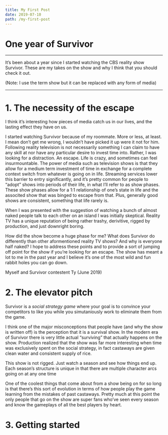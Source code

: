 ```yaml
---
title: My First Post
date: 2019-07-10
path: /my-first-post
---
```


# One year of Survivor

---

It’s been about a year since I started watching the CBS reality show Survivor. These are my takes on the show and why I think that you should check it out.

(Note: I use the term show but it can be replaced with any form of media)

---

# 1. The necessity of the escape

I think it’s interesting how pieces of media catch us in our lives, and the lasting effect they have on us.

I started watching Survivor because of my roommate. More or less, at least. I mean don’t get me wrong, I wouldn’t have picked it up were it not for him. Following reality television is not necessarily something I can claim to have any skill at nor have any particular desire to invest time into. Rather, I was looking for a distraction. An escape. Life is crazy, and sometimes can feel insurmountable. The power of media such as television shows is that they allow for a medium term investment of time in exchange for a complete context switch from whatever is going on in life. Streaming services lower this barrier to entry significantly, and it’s pretty common for people to “adopt” shows into periods of their life, in what I’ll refer to as show phases. These show phases allow for a 1:1 relationship of one’s state in life and the associted show that was binged to escape from that. Plus, generally good shows are consistent, something that life rarely is.

When I was presented with the suggestion of watching a bunch of almost naked people talk to each other on an island I was initially skeptical. Reality TV has a unique reputation of being rather trashy, derivitive, rigged by production, and just downright boring.

How did the show become a huge phase for me? What does Survivor do differently than other aformentioned reality TV shows? And why is everyone half naked? I hope to address these points and to provide a sort of jumping off point for the show if you’re looking for an escape. The show has meant a lot to me in the past year and I believe it’s one of the most wild and fun rabbit holes you can go down.

Myself and Survivor contestent Ty (June 2019)

# 2. The elevator pitch

Survivor is a _social strategy game_ where your goal is to convince your competitors to like you while you simutaniously work to eliminate them from the game.

I think one of the major misconceptions that people have (and why the show is written off) is the perception that it is a survival show. In the modern era of Survivor there is very little actual “surviving” that actually happens on the show. Production realized that the show was far more interesting when time was exclusively spent on the social strategy, in fact castaways are given clean water and consistent supply of rice.

This show is not rigged. Just watch a season and see how things end up. Each season’s structure is unique in that there are multiple character arcs going on at any one time

One of the coolest things that come about from a show being on for so long is that there’s this sort of evolution in terms of how people play the game learning from the mistakes of past castaways. Pretty much at this point the only people that go on the show are super fans who’ve seen every season and know the gameplays of all the best players by heart.

# 3. Getting started
